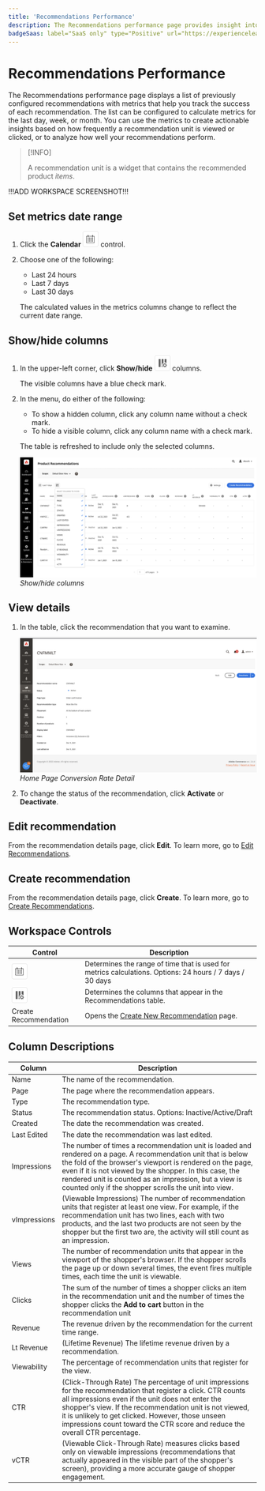 ```yaml
---
title: 'Recommendations Performance'
description: The Recommendations performance page provides insight into how well your product recommendations are performing.
badgeSaas: label="SaaS only" type="Positive" url="https://experienceleague.adobe.com/en/docs/commerce/user-guides/product-solutions" tooltip="Applies to Adobe Commerce as a Cloud Service and Adobe Commerce Optimizer projects only (Adobe-managed SaaS infrastructure)."
---
```

# Recommendations Performance

The Recommendations performance page displays a list of previously configured recommendations with metrics that help you track the success of each recommendation. The list can be configured to calculate metrics for the last day, week, or month. You can use the metrics to create actionable insights based on how frequently a recommendation unit is viewed or clicked, or to analyze how well your recommendations perform.

>[!INFO]
>
>A recommendation unit is a widget that contains the recommended product _items_.

!!!ADD WORKSPACE SCREENSHOT!!!

## Set metrics date range

1. Click the **Calendar** ![Calendar selector](../assets/icon-calendar.png) control.

1. Choose one of the following:

   - Last 24 hours
   - Last 7 days
   - Last 30 days

   The calculated values in the metrics columns change to reflect the current date range.

## Show/hide columns

1. In the upper-left corner, click **Show/hide** ![Column selector](../assets/icon-show-hide-columns.png) columns.

   The visible columns have a blue check mark.

1. In the menu, do either of the following:

   - To show a hidden column, click any column name without a check mark.
   - To hide a visible column, click any column name with a check mark.

   The table is refreshed to include only the selected columns.

   ![Recommendations workspace](../assets/workspace-select-columns.png)
   _Show/hide columns_

## View details

1. In the table, click the recommendation that you want to examine.

   ![Recommendations workspace](../assets/recommendation-detail.png)
   _Home Page Conversion Rate Detail_

1. To change the status of the recommendation, click **Activate** or **Deactivate**.

## Edit recommendation

From the recommendation details page, click **Edit**. To learn more, go to [Edit Recommendations](../merchandising/recommendations/edit.md).

## Create recommendation

From the recommendation details page, click **Create**. To learn more, go to [Create Recommendations](../merchandising/recommendations/create.md).

## Workspace Controls

|Control|Description|
|---|---|
|![Calendar selector](../assets/icon-calendar.png)|Determines the range of time that is used for metrics calculations. Options: 24 hours / 7 days / 30 days|
|![Column selector](../assets/icon-show-hide-columns.png)|Determines the columns that appear in the Recommendations table.|
|Create Recommendation|Opens the [Create New Recommendation](../merchandising/recommendations/create.md) page.|

## Column Descriptions

|Column|Description|
|---|---|
|Name|The name of the recommendation.|
|Page|The page where the recommendation appears.|
|Type|The recommendation type.|
|Status|The recommendation status. Options: Inactive/Active/Draft|
|Created|The date the recommendation was created.|
|Last Edited|The date the recommendation was last edited.|
|Impressions|The number of times a recommendation unit is loaded and rendered on a page. A recommendation unit that is below the fold of the browser's viewport is rendered on the page, even if it is not viewed by the shopper. In this case, the rendered unit is counted as an impression, but a view is counted only if the shopper scrolls the unit into view.|
|vImpressions|(Viewable Impressions) The number of recommendation units that register at least one view. For example, if the recommendation unit has two lines, each with two products, and the last two products are not seen by the shopper but the first two are, the activity will still count as an impression.|
|Views|The number of recommendation units that appear in the viewport of the shopper's browser. If the shopper scrolls the page up or down several times, the event fires multiple times, each time the unit is viewable.|
|Clicks|The sum of the number of times a shopper clicks an item in the recommendation unit and the number of times the shopper clicks the **Add to cart** button in the recommendation unit|
|Revenue|The revenue driven by the recommendation for the current time range.|
|Lt Revenue|(Lifetime Revenue) The lifetime revenue driven by a recommendation.|
|Viewability|The percentage of recommendation units that register for the view.|
|CTR|(Click-Through Rate) The percentage of unit impressions for the recommendation that register a click. CTR counts all impressions even if the unit does not enter the shopper's view. If the recommendation unit is not viewed, it is unlikely to get clicked. However, those unseen impressions count toward the CTR score and reduce the overall CTR percentage.|
|vCTR|(Viewable Click-Through Rate) measures clicks based only on viewable impressions (recommendations that actually appeared in the visible part of the shopper's screen), providing a more accurate gauge of shopper engagement.|
